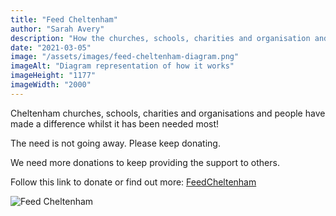 ```yaml
---
title: "Feed Cheltenham"
author: "Sarah Avery"
description: "How the churches, schools, charities and organisation and people of Cheltenham made a difference"
date: "2021-03-05"
image: "/assets/images/feed-cheltenham-diagram.png"
imageAlt: "Diagram representation of how it works"
imageHeight: "1177"
imageWidth: "2000"
---
```


Cheltenham churches, schools, charities and organisations and people have made a difference whilst it has been needed most!

The need is not going away. Please keep donating.

We need more donations to keep providing the support to others.

Follow this link to donate or find out more: [FeedCheltenham](https://www.crowdfunder.co.uk/feedcheltenham)

![Feed Cheltenham](/assets/images/feed-cheltenham-in-action.jpg "Making a difference")